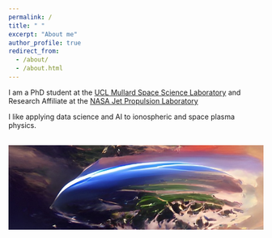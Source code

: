 ```yaml
---
permalink: /
title: " "
excerpt: "About me"
author_profile: true
redirect_from: 
  - /about/
  - /about.html
---
```

I am a PhD student at the [UCL Mullard Space Science Laboratory](https://www.ucl.ac.uk/mssl) and Research Affiliate at the [NASA Jet Propulsion Laboratory](https://www.jpl.nasa.gov/)

I like applying data science and AI to ionospheric and space plasma physics.

![]() <img src="/images/IMG_Main.JPG"  width="900">
